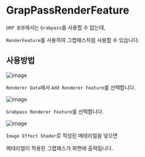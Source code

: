 # GrapPassRenderFeature

`URP 환경`에서는 `Grabpass`를 사용할 수 없는데,

`RenderFeature`를 사용하여 그랩패스처럼 사용할 수 있습니다.

## 사용방법

![image](https://user-images.githubusercontent.com/22467083/203536351-c369e9eb-e2c5-4862-b3e0-4c6ee13b0d27.png)

`Renderer Data`에서 `Add Renderer Feature`를 선택합니다.

![image](https://user-images.githubusercontent.com/22467083/203536427-9ced7462-113f-4cdb-8528-9895694d2631.png)

`Grabpass Renderer Feature`를 선택합니다.

![image](https://user-images.githubusercontent.com/22467083/203536499-1bf1613e-d0ea-44ec-b7a1-96fa41da51eb.png)

`Image Effect Shader`로 작성된 메테리얼을 넣으면

메테리얼이 적용된 그랩패스가 화면에 출력됩니다.
